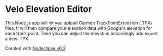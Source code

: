 # Velo Elevation Editor

This Node.js app will let you upload Garmen TrackPointExtension (.TPX) files.
It will then compare your elevation data with Google's elevation for each track point.
Then you can adjust the elevation accordingly adn export a new .TPX.


Created with [Nodeclipse v0.3](https://github.com/Nodeclipse/nodeclipse-1)   
